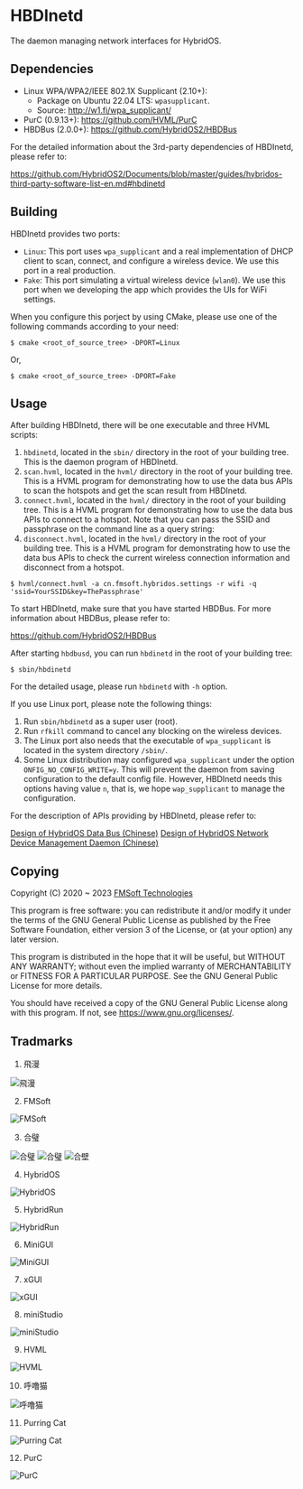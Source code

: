 # HBDInetd

The daemon managing network interfaces for HybridOS.

## Dependencies

- Linux WPA/WPA2/IEEE 802.1X Supplicant (2.10+):
   + Package on Ubuntu 22.04 LTS: `wpasupplicant`.
   + Source: <http://w1.fi/wpa_supplicant/>
- PurC (0.9.13+): <https://github.com/HVML/PurC>
- HBDBus (2.0.0+): <https://github.com/HybridOS2/HBDBus>

For the detailed information about the 3rd-party dependencies of HBDInetd, please refer to:

<https://github.com/HybridOS2/Documents/blob/master/guides/hybridos-third-party-software-list-en.md#hbdinetd>

## Building

HBDInetd provides two ports:

- `Linux`: This port uses `wpa_supplicant` and a real implementation of DHCP client to
   scan, connect, and configure a wireless device. We use this port in a real production.
- `Fake`: This port simulating a virtual wireless device (`wlan0`). We use this port
   when we developing the app which provides the UIs for WiFi settings.

When you configure this porject by using CMake, please use one of the following commands
according to your need:

```console
$ cmake <root_of_source_tree> -DPORT=Linux
```

Or,

```console
$ cmake <root_of_source_tree> -DPORT=Fake
```

## Usage

After building HBDInetd, there will be one executable and three HVML scripts:

1. `hbdinetd`, located in the `sbin/` directory in the root of your building tree.
   This is the daemon program of HBDInetd.
1. `scan.hvml`, located in the `hvml/` directory in the root of your building tree.
   This is a HVML program for demonstrating how to use the data bus APIs to scan
   the hotspots and get the scan result from HBDInetd.
1. `connect.hvml`, located in the `hvml/` directory in the root of your building tree.
   This is a HVML program for demonstrating how to use the data bus APIs to connect to a hotspot.
   Note that you can pass the SSID and passphrase on the command line as a query string:
1. `disconnect.hvml`, located in the `hvml/` directory in the root of your building tree.
   This is a HVML program for demonstrating how to use the data bus APIs to check the current
   wireless connection information and disconnect from a hotspot.

```console
$ hvml/connect.hvml -a cn.fmsoft.hybridos.settings -r wifi -q 'ssid=YourSSID&key=ThePassphrase'
```

To start HBDInetd, make sure that you have started HBDBus. For more information
about HBDBus, please refer to:

<https://github.com/HybridOS2/HBDBus>

After starting `hbdbusd`, you can run `hbdinetd` in the root of your building tree:

```console
$ sbin/hbdinetd
```

For the detailed usage, please run `hbdinetd` with `-h` option.

If you use Linux port, please note the following things:

1. Run `sbin/hbdinetd` as a super user (root).
1. Run `rfkill` command to cancel any blocking on the wireless devices.
1. The Linux port also needs that the executable of `wpa_supplicant` is located in the system directory `/sbin/`.
1. Some Linux distribution may configured `wpa_supplicant` under the option `ONFIG_NO_CONFIG_WRITE=y`.
   This will prevent the daemon from saving configuration to the default config file.
   However, HBDInetd needs this options having value `n`, that is, we hope `wap_supplicant` to manage the configuration.

For the description of APIs providing by HBDInetd, please refer to:

[Design of HybridOS Data Bus (Chinese)](https://github.com/HybridOS2/Documents/blob/master/zh/hybridos-design-data-bus-zh.md)
[Design of HybridOS Network Device Management Daemon (Chinese)](https://github.com/HybridOS2/Documents/blob/master/zh/hybridos-design-sysapp-inetd-zh.md)

## Copying

Copyright (C) 2020 ~ 2023 [FMSoft Technologies]

This program is free software: you can redistribute it and/or modify
it under the terms of the GNU General Public License as published by
the Free Software Foundation, either version 3 of the License, or
(at your option) any later version.

This program is distributed in the hope that it will be useful,
but WITHOUT ANY WARRANTY; without even the implied warranty of
MERCHANTABILITY or FITNESS FOR A PARTICULAR PURPOSE.  See the
GNU General Public License for more details.

You should have received a copy of the GNU General Public License
along with this program.  If not, see <https://www.gnu.org/licenses/>.

## Tradmarks

1) 飛漫

![飛漫](https://www.fmsoft.cn/application/files/cache/thumbnails/87f47bb9aeef9d6ecd8e2ffa2f0e2cb6.jpg)

2) FMSoft

![FMSoft](https://www.fmsoft.cn/application/files/cache/thumbnails/44a50f4b2a07e2aef4140a23d33f164e.jpg)

3) 合璧

![合璧](https://www.fmsoft.cn/application/files/4716/1180/1904/256132.jpg)
![合璧](https://www.fmsoft.cn/application/files/cache/thumbnails/9c57dee9df8a6d93de1c6f3abe784229.jpg)
![合壁](https://www.fmsoft.cn/application/files/cache/thumbnails/f59f58830eccd57e931f3cb61c4330ed.jpg)

4) HybridOS

![HybridOS](https://www.fmsoft.cn/application/files/cache/thumbnails/5a85507f3d48cbfd0fad645b4a6622ad.jpg)

5) HybridRun

![HybridRun](https://www.fmsoft.cn/application/files/cache/thumbnails/84934542340ed662ef99963a14cf31c0.jpg)

6) MiniGUI

![MiniGUI](https://www.fmsoft.cn/application/files/cache/thumbnails/54e87b0c49d659be3380e207922fff63.jpg)

7) xGUI

![xGUI](https://www.fmsoft.cn/application/files/cache/thumbnails/7fbcb150d7d0747e702fd2d63f20017e.jpg)

8) miniStudio

![miniStudio](https://www.fmsoft.cn/application/files/cache/thumbnails/82c3be63f19c587c489deb928111bfe2.jpg)

9) HVML

![HVML](https://www.fmsoft.cn/application/files/8116/1931/8777/HVML256132.jpg)

10) 呼噜猫

![呼噜猫](https://www.fmsoft.cn/application/files/8416/1931/8781/256132.jpg)

11) Purring Cat

![Purring Cat](https://www.fmsoft.cn/application/files/2816/1931/9258/PurringCat256132.jpg)

12) PurC

![PurC](https://www.fmsoft.cn/application/files/5716/2813/0470/PurC256132.jpg)

[Beijing FMSoft Technologies Co., Ltd.]: https://www.fmsoft.cn
[FMSoft Technologies]: https://www.fmsoft.cn
[FMSoft]: https://www.fmsoft.cn
[HybridOS Official Site]: https://hybridos.fmsoft.cn
[HybridOS]: https://hybridos.fmsoft.cn

[HVML]: https://github.com/HVML
[Vincent Wei]: https://github.com/VincentWei
[MiniGUI]: https://github.com/VincentWei/minigui

